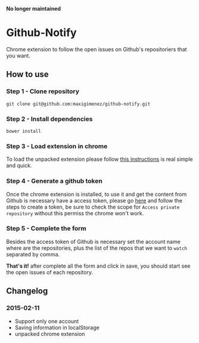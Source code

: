 **No longer maintained**

# Github-Notify

Chrome extension to follow the open issues on Github's repositoriers that you want.

## How to use

### Step 1 - Clone repository

```
git clone git@github.com:maxigimenez/github-notify.git
```


### Step 2 - Install dependencies

```
bower install
```

### Step 3 - Load extension in chrome

To load the unpacked extension please follow [this instructions](https://developer.chrome.com/extensions/getstarted#unpacked) is real simple and quick.

### Step 4 - Generate a github token

Once the chrome extension is installed, to use it and get the content from Github is necessary have a access token, please go [here](https://help.github.com/articles/creating-an-access-token-for-command-line-use/#creating-a-token) and follow the steps to create a token, be sure to check the scope for `Access private repository` without this permiss the chrome won't work.

### Step 5 - Complete the form

Besides the access token of Github is necessary set the account name where are the repositories, plus the list of the repos that we want to `watch` separated by comma.

**That's it!** after complete all the form and click in save, you should start see the open issues of each repository.

## Changelog

### 2015-02-11

- Support only one account
- Saving information in localStorage
- unpacked chrome extension
